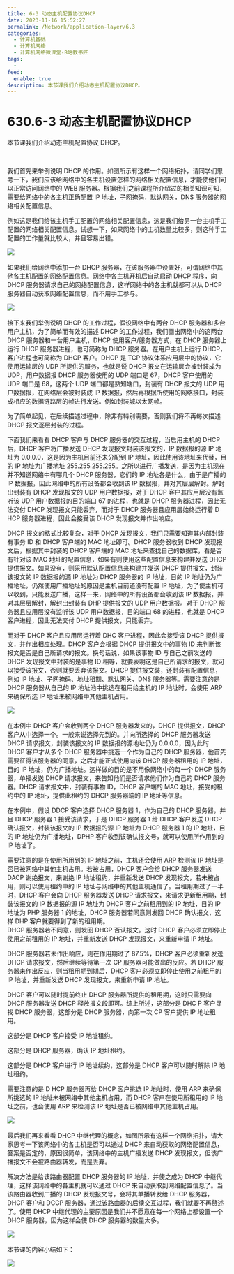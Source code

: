 ```yaml
---
title: 6-3 动态主机配置协议DHCP
date: 2023-11-16 15:52:27
permalink: /Network/application-layer/6.3
categories:
  - 计算机基础
  - 计算机网络
  - 计算机网络微课堂-B站教书匠
tags:
  - 
feed:
  enable: true
description: 本节课我们介绍动态主机配置协议DHCP。
---
```




# 630.6-3 动态主机配置协议DHCP

本节课我们介绍动态主机配置协议 DHCP。

‍<!-- more -->


我们首先来举例说明 DHCP 的作用。如图所示有这样一个网络拓扑，请同学们思考一下，我们应该给网络中的各主机设置怎样的网络相关配置信息，才能使他们可以正常访问网络中的 WEB 服务器。根据我们之前课程所介绍过的相关知识可知，需要给网络中的各主机正确配置 IP 地址，子网掩码，默认网关，DNS 服务器的网络相关配置信息。

例如这是我们给该主机手工配置的网络相关配置信息，这是我们给另一台主机手工配置的网络相关配置信息。试想一下，如果网络中的主机数量比较多，则这种手工配置的工作量就比较大，并且容易出错。

​![](https://image.peterjxl.com/blog/image-20211219170857-agbg7fb.png)​

如果我们给网络中添加一台 DHCP 服务器，在该服务器中设置好，可谓网络中其他各主机配置的网络配置信息。网络中各主机开机后自动启动 DHCP 程序，向 DHCP 服务器请求自己的网络配置信息，这样网络中的各主机就都可以从 DHCP 服务器自动获取网络配置信息，而不用手工参与。

​![](https://image.peterjxl.com/blog/image-20211219170932-kb79yjm.png)​

接下来我们举例说明 DHCP 的工作过程，假设网络中有两台 DHCP 服务器和多台用户主机，为了简单而有效的描述 DHCP 的工作过程，我们画出网络中的这两台 DHCP 服务器和一台用户主机，DHCP 使用客户/服务器方式，在 DHCP 服务器上运行 DHCP 服务器进程，也可简称为 DHCP 服务器。在用户主机上运行 DHCP，客户进程也可简称为 DHCP 客户。DHCP 是 TCP 协议体系应用层中的协议，它使用运输层的 UDP 所提供的服务，也就是说 DHCP 报文在运输层会被封装成为 UDP，用户数据报 DHCP 服务器使用的 UDP 端口是 67，DHCP 客户使用的 UDP 端口是 68，这两个 UDP 端口都是熟知端口，封装有 DHCP 报文的 UDP 用户数据报，在网络层会被封装成 IP 数据报，然后再根据所使用的网络接口，封装成相应的数据链路层的帧进行发送。例如封装城以太网帧。

为了简单起见，在后续描述过程中，除非有特别需要，否则我们将不再每次描述 DHCP 报文逐层封装的过程。

下面我们来看看 DHCP 客户与 DHCP 服务器的交互过程，当启用主机的 DHCP 后，DHCP 客户将广播发送 DHCP 发现报文封装该报文的，IP 数据报的源 IP 地址为 0.0.0.0，这是因为主机目前还未分配到 IP 地址，因此使用该地址来代替，目的 IP 地址为广播地址 255.255.255.255。之所以进行广播发送，是因为主机现在并不知道网络中有哪几个 DHCP 服务器，它们的 IP 地址各是什么，由于是广播的 IP 数据报，因此网络中的所有设备都会收到该 IP 数据报，并对其层层解封。解封出封装有 DHCP 发现报文的 UDP 用户数据报，对于 DHCP 客户其应用层没有监听该 UDP 用户数据报的目的端口 67 的进程，也就是 DHCP 服务器进程，因此无法交付 DHCP 发现报文只能丢弃，而对于 DHCP 服务器且应用层始终运行着 D HCP 服务器进程，因此会接受该 DHCP 发现报文并作出响应。

DHCP 报文的格式比较复杂，对于 DHCP 发现报文，我们只需要知道其内部封装有事务 ID 和 DHCP 客户端的 MAC 地址即可。DHCP 服务器收到 DHCP 发现报文后，根据其中封装的 DHCP 客户端的 MAC 地址来查找自己的数据库，看是否有针对该 MAC 地址的配置信息，如果有则使用这些配置信息来构建并发送 DHCP 提供报文。如果没有，则采用默认配置信息来构建并发送 DHCP 提供报文，封装该报文的 IP 数据报的源 IP 地址为 DHCP 服务器的 IP 地址，目的 IP 地址仍为广播地址，仍然使用广播地址的原因是主机目前还没有配置 IP 地址，为了使主机可以收到，只能发送广播，这样一来，网络中的所有设备都会收到该 IP 数据报，并对其层层解封，解封出封装有 DHP 提供报文的 UDP 用户数据报。对于 DHCP 服务器且应用层没有监听该 UDP 用户数据报，目的端口 68 的进程，也就是 DHCP 客户进程，因此无法交付 DHCP 提供报文，只能丢弃。

而对于 DHCP 客户且应用层运行着 DHC 客户进程，因此会接受该 DHCP 提供报文，并作出相应处理。DHCP 客户会根据 DHCP 提供报文中的事物 ID 来判断该报文是否是自己所请求的报文。换句话说，如果该事物 ID 与自己之前发送的 DHCP 发现报文中封装的是事物 ID 相等，就要表明这是自己所请求的报文，就可以接受该报文，否则就要丢弃该报文。DHCP 提供报文装，还封装有配置信息，例如 IP 地址、子网掩码、地址租期、默认网关、DNS 服务器等。需要注意的是 DHCP 服务器从自己的 IP 地址池中挑选在租用给主机的 IP 地址时，会使用 ARP 来确保所选 IP 地址未被网络中其他主机占用。

​![](https://image.peterjxl.com/blog/image-20211219171549-uric9zt.png)​

在本例中 DHCP 客户会收到两个 DHCP 服务器发来的，DHCP 提供报文，DHCP 客户从中选择一个。一般来说选择先到的。并向所选择的 DHCP 服务器发送 DHCP 请求报文，封装该报文的 IP 数据报的源地址仍为 0.0.0.0，因为此时 DHCP 客户才从多个 DHCP 服务器中挑选一个作为自己的 DHCP 服务器，他首先需要征得该服务器的同意，之后才能正式使用向该 DHCP 服务器租用的 IP 地址，目的 IP 地址，仍为广播地址。这样做的目的是不用像网络中的每一个 DHCP 服务器，单播发送 DHCP 请求报文，来告知他们是否请求他们作为自己的 DHCP 服务器。DHCP 请求报文中，封装有事物 ID，DHCP 客户端的 MAC 地址，接受的租约中的 IP 地址，提供此租约的 DHCP 服务器端的 IP 地址等信息。

在本例中，假设 DDCP 客户选择 DHCP 服务器 1，作为自己的 DHCP 服务器，并且 DHCP 服务器 1 接受该请求，于是 DHCP 服务器 1 给 DHCP 客户发送 DHCP 确认报文，封装该报文的 IP 数据报的源 IP 地址为 DHCP 服务器 1 的 IP 地址，目的 IP 地址仍为广播地址，DPHP 客户收到该确认报文号，就可以使用所作用到的 IP 地址了。

需要注意的是在使用所用到的 IP 地址之前，主机还会使用 ARP 检测该 IP 地址是否已被网络中其他主机占用。若被占用，DHCP 客户会给 DHCP 服务器发送 DACP 谢绝报文，来谢绝 IP 地址租约，并重新发送 DHCP 发现报文，若未被占用，则可以使用租约中的 IP 地址与网络中的其他主机通信了。当租用期过了一半时，DHCP 客户会向 DHCP 服务器发送 DHCP 请求报文，来请求更新租用期，封装该报文的 IP 数据报的源 IP 地址为 DHCP 客户之前租用到的 IP 地址，目的 IP 地址为 PHP 服务器 1 的地址，DHCP 服务器若同意则发回 DHCP 确认报文，这样 DHP 客户就要得到了新的租用期。  
DHCP 服务器若不同意，则发回 DHCP 否认报文。这时 DHCP 客户必须立即停止使用之前租用的 IP 地址，并重新发送 DHCP 发现报文，来重新申请 IP 地址。

DHCP 服务器若未作出响应，则在作用期过了 87.5%，DHCP 客户必须重新发送 DHCP 请求报文，然后继续等待第一次 CP 服务器可能做出的反应。若 DHCP 服务器未作出反应，则当租用期到期后，DHCP 客户必须立即停止使用之前租用的 IP 地址，并重新发送 DHCP 发现报文，来重新申请 IP 地址。

DHCP 客户可以随时提前终止 DHCP 服务器所提供的租用期，这时只需要向 DHCP 服务器发送 DHCP 释放报文段即可。综上所述，这部分是 DHC P 客户寻找 DHCP 服务器，这部分是 DHCP 服务器，向第一次 CP 客户提供 IP 地址租用。

这部分是 DHCP 客户接受 IP 地址租约。

这部分是 DHCP 服务器，确认 IP 地址租约。

这部分是 DHCP 客户进行 IP 地址续约，这部分是 DHCP 客户可以随时解除 IP 地址租约。

需要注意的是 D HCP 服务器再给 DHCP 客户挑选 IP 地址时，使用 ARP 来确保所挑选的 IP 地址未被网络中其他主机占用，而 DHCP 客户在使用所租用的 IP 地址之前，也会使用 ARP 来检测该 IP 地址是否已被网络中其他主机占用。

​![](https://image.peterjxl.com/blog/image-20211219172102-cuxfcwr.png)​

最后我们再来看看 DHCP 中继代理的概念，如图所示有这样一个网络拓扑，请大家思考一下该网络中的各主机是否可以通过 DHCP 来自动获取的网络配置信息，答案是否定的，原因很简单，该网络中的主机广播发送 DHCP 发现报文，但该广播报文不会被路由器转发，而是丢弃。

解决方法是给该路由器配置 DHCP 服务器的 IP 地址，并使之成为 DHCP 中继代理，这样该网络中的各主机就可以通过 DHCP 来自动获取到网络配置信息了。当该路由器收到广播的 DHCP 发现报文号，会将其单播转发给 DHCP 服务器，DHCP 客户和 DCCP 服务器，通过该路由器的后续交互过程，我们就要不再赘述了。使用 DHCP 中继代理的主要原因是我们并不愿意在每一个网络上都设置一个 DHCP 服务器，因为这样会使 DHCP 服务器的数量太多。

​![](https://image.peterjxl.com/blog/image-20211219172221-1edqn8a.png)​

本节课的内容小结如下：

​![](https://image.peterjxl.com/blog/image-20211219172237-hv0vdwj.png)​

‍
